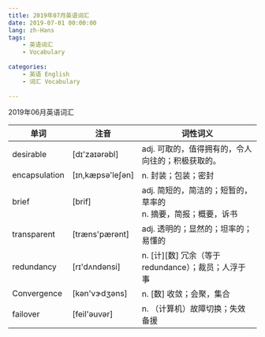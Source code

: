 ```yaml
---
title: 2019年07月英语词汇
date: 2019-07-01 00:00:00
lang: zh-Hans
tags:
    - 英语词汇
    - Vocabulary
    
categories: 
    - 英语 English
    - 词汇 Vocabulary
    
---
```

2019年06月英语词汇
<!-- more -->

| 单词 | 注音 | 词性词义 |
| ---- | ---- | ---- |
| desirable | [dɪ'zaɪərəbl] | adj. 可取的，值得拥有的，令人向往的；积极获取的。 |
| encapsulation | [ɪn,kæpsə'leʃən] | n. 封装；包装；密封 |
| brief | [brif] | adj. 简短的，简洁的；短暂的，草率的 <br /> n. 摘要，简报；概要，诉书 |
| transparent | [træns'pærənt] | adj. 透明的；显然的；坦率的；易懂的 |
| redundancy | [rɪ'dʌndənsi] | n. [计][数] 冗余（等于redundance）；裁员；人浮于事 |
| Convergence | [kən'vɝdʒəns] | n. [数] 收敛；会聚，集合 |
| failover | [feil'əuvər] | n. （计算机）故障切换；失效备援 |